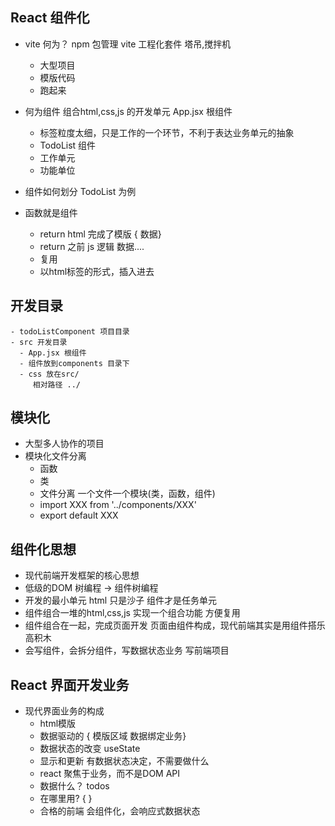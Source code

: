 ## React 组件化

- vite 何为？
npm 包管理
   vite 工程化套件  塔吊,搅拌机
   - 大型项目
   - 模版代码
   - 跑起来

- 何为组件
   组合html,css,js 的开发单元
   App.jsx  根组件 
   - 标签粒度太细，只是工作的一个环节，不利于表达业务单元的抽象
   - TodoList 组件
   - 工作单元 
   - 功能单位 
- 组件如何划分 TodoList 为例
- 函数就是组件 
   - return html 完成了模版 { 数据}
   - return 之前 js 逻辑 数据....
   - 复用
   - 以html标签的形式，插入进去

## 开发目录
    - todoListComponent 项目目录
    - src 开发目录
      - App.jsx 根组件
      - 组件放到components 目录下
      - css 放在src/ 
         相对路径 ../

## 模块化
   - 大型多人协作的项目
   - 模块化文件分离
      - 函数 
      - 类
      - 文件分离 一个文件一个模块(类，函数，组件)
      - import XXX from '../components/XXX'
      - export default XXX

## 组件化思想
- 现代前端开发框架的核心思想
- 低级的DOM 树编程 -> 组件树编程
- 开发的最小单元
   html 只是沙子
   组件才是任务单元
- 组件组合一堆的html,css,js 实现一个组合功能
  方便复用 
- 组件组合在一起，完成页面开发
   页面由组件构成，现代前端其实是用组件搭乐高积木
- 会写组件，会拆分组件，写数据状态业务 写前端项目 

## React 界面开发业务
- 现代界面业务的构成
    - html模版
    - 数据驱动的  { 模版区域 数据绑定业务}
    - 数据状态的改变 useState 
    - 显示和更新 有数据状态决定，不需要做什么
    - react 聚焦于业务，而不是DOM API 
    - 数据什么？ todos 
    - 在哪里用? {  } 
    - 合格的前端 会组件化，会响应式数据状态